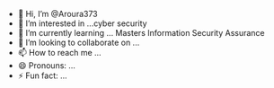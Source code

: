 - 👋 Hi, I’m @Aroura373
- 👀 I’m interested in ...cyber security 
- 🌱 I’m currently learning ... Masters Information Security Assurance 
- 💞️ I’m looking to collaborate on ...
- 📫 How to reach me ...
- 😄 Pronouns: ...
- ⚡ Fun fact: ...

<!---
Aroura373/Aroura373 is a ✨ special ✨ repository because its `README.md` (this file) appears on your GitHub profile.
You can click the Preview link to take a look at your changes.
--->
